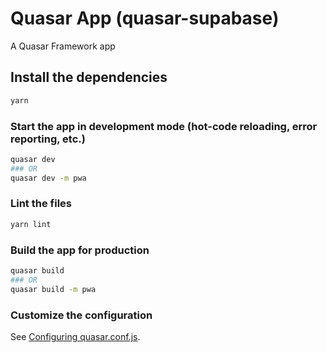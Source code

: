 # Quasar App (quasar-supabase)

A Quasar Framework app

## Install the dependencies
```bash
yarn
```

### Start the app in development mode (hot-code reloading, error reporting, etc.)
```bash
quasar dev 
### OR
quasar dev -m pwa
```

### Lint the files
```bash
yarn lint
```

### Build the app for production
```bash
quasar build
### OR
quasar build -m pwa
```

### Customize the configuration
See [Configuring quasar.conf.js](https://quasar.dev/quasar-cli/quasar-conf-js).
